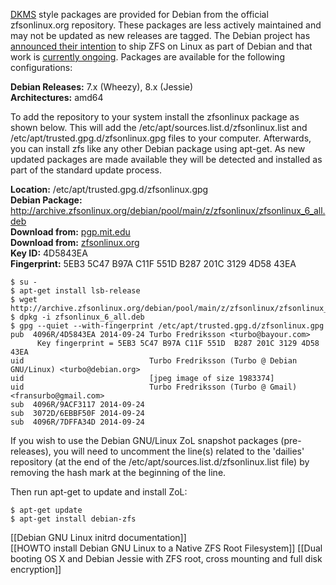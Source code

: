 [DKMS][dkms] style packages are provided for Debian from the official zfsonlinux.org repository.  These packages are less actively maintained and may not be updated as new releases are tagged.  The Debian project has [announced their intention][debian-announce] to ship ZFS on Linux as part of Debian and that work is [currently ongoing][debian-itp].  Packages are available for the following configurations:

**Debian Releases:** 7.x (Wheezy), 8.x (Jessie)  
**Architectures:** amd64  

To add the repository to your system install the zfsonlinux package as shown below. This will add the /etc/apt/sources.list.d/zfsonlinux.list and /etc/apt/trusted.gpg.d/zfsonlinux.gpg files to your computer. Afterwards, you can install zfs like any other Debian package using apt-get. As new updated packages are made available they will be detected and installed as part of the standard update process.

**Location:** /etc/apt/trusted.gpg.d/zfsonlinux.gpg  
**Debian Package:** http://archive.zfsonlinux.org/debian/pool/main/z/zfsonlinux/zfsonlinux_6_all.deb  
**Download from:** [pgp.mit.edu][pubkey]  
**Download from:** [zfsonlinux.org][pubkey-zol]  
**Key ID:** 4D5843EA  
**Fingerprint:** 5EB3 5C47 B97A C11F 551D  B287 201C 3129 4D58 43EA  

```
$ su -
$ apt-get install lsb-release
$ wget http://archive.zfsonlinux.org/debian/pool/main/z/zfsonlinux/zfsonlinux_6_all.deb
$ dpkg -i zfsonlinux_6_all.deb
$ gpg --quiet --with-fingerprint /etc/apt/trusted.gpg.d/zfsonlinux.gpg
pub  4096R/4D5843EA 2014-09-24 Turbo Fredriksson <turbo@bayour.com>
      Key fingerprint = 5EB3 5C47 B97A C11F 551D  B287 201C 3129 4D58 43EA
uid                            Turbo Fredriksson (Turbo @ Debian GNU/Linux) <turbo@debian.org>
uid                            [jpeg image of size 1983374]
uid                            Turbo Fredriksson (Turbo @ Gmail) <fransurbo@gmail.com>
sub  4096R/9ACF3117 2014-09-24
sub  3072D/6EBBF50F 2014-09-24
sub  4096R/7DFFA34D 2014-09-24
```

If you wish to use the Debian GNU/Linux ZoL snapshot packages (pre-releases), you will need to uncomment the line(s) related to the 'dailies' repository (at the end of the /etc/apt/sources.list.d/zfsonlinux.list file) by removing the hash mark at the beginning of the line.

Then run apt-get to update and install ZoL:

```
$ apt-get update
$ apt-get install debian-zfs
```
[dkms]: https://en.wikipedia.org/wiki/Dynamic_Kernel_Module_Support
[pubkey]: https://pgp.mit.edu/pks/lookup?search=turbo+fredriksson&op=index
[pubkey-zol]: http://zfsonlinux.org/4D5843EA.asc
[debian-announce]: https://lists.debian.org/debian-devel-announce/2015/04/msg00006.html
[debian-itp]: https://bugs.debian.org/cgi-bin/bugreport.cgi?bug=686447

[[Debian GNU Linux initrd documentation]]  
[[HOWTO install Debian GNU Linux to a Native ZFS Root Filesystem]]
[[Dual booting OS X and Debian Jessie with ZFS root, cross mounting and full disk encryption]]